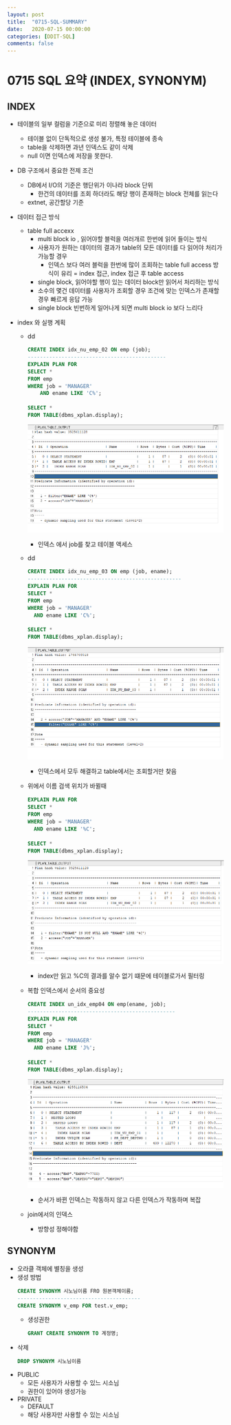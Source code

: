 ```yaml
---
layout: post
title:  "0715-SQL-SUMMARY"
date:   2020-07-15 00:00:00
categories: [DDIT-SQL]
comments: false
---
```


# 0715 SQL 요약 (INDEX, SYNONYM)

## INDEX
- 테이블의 일부 컬럼을 기준으로 미리 정렬해 놓은 데이터
    - 테이블 없이 단독적으로 생성 불가, 특정 테이블에 종속
    - table을 삭제하면 과년 인덱스도 같이 삭제
    - null 이면 인덱스에 저장을 못한다.
- DB 구조에서 중요한 전제 조건
    - DB에서 I/O의 기준은 행단위가 이나라 block 단위
        - 한건의 데이터를 조회 하더라도 해당 행이 존재하는 block 전체를 읽는다
    - extnet, 공간할당 기준
- 데이터 접근 방식
    - table full accexx
        - multi block io , 읽어야할 블럭을 여러개르 한번에 읽어 들이는 방식
        - 사용자가 원하는 데이터의 결과가 table의 모든 데이터를 다 읽어야 처리가 가능할 경우
            - 인덱스 보다 여러 블럭을 한번에 많이 조회하는 table full access 방식이 유리
    = index 접근, index 접근 후 table access
        - single block, 읽어야할 행이 있는 데이터 block만 읽어서 처리하는 방식
        - 소수의 몇건 데이터를 사용자가 조회할 경우 조건에 맞는 인덱스가 존재할 경우 빠르게 응답 가능
        - single block 빈번하게 일어나게 되면 multi block io 보다 느리다
        
- index 와 실행 계획
    - dd
        ```sql
        CREATE INDEX idx_nu_emp_02 ON emp (job);
        ---------------------------------------------
        EXPLAIN PLAN FOR
        SELECT *
        FROM emp
        WHERE job = 'MANAGER'
            AND ename LIKE 'C%';
        
        SELECT *
        FROM TABLE(dbms_xplan.display);
        ```
        
        ![결과](/img/0715/1.PNG)
        - 인덱스 에서 job를 찾고 테이블 액세스 
    - dd
        ```sql
        CREATE INDEX idx_nu_emp_03 ON emp (job, ename);
        --------------------------------------------------
        EXPLAIN PLAN FOR
        SELECT *
        FROM emp
        WHERE job = 'MANAGER'
          AND ename LIKE 'C%';
        
        SELECT *
        FROM TABLE(dbms_xplan.display);
        ```
        ![결과](/img/0715/2,4.PNG)
        - 인덱스에서 모두 해결하고 table에서는 조회할거만 찾음
    - 위에서 이름 검색 위치가 바뀔때
        ```sql
        EXPLAIN PLAN FOR
        SELECT *
        FROM emp
        WHERE job = 'MANAGER'
          AND ename LIKE '%C';
        
        SELECT *
        FROM TABLE(dbms_xplan.display);
        ```
        
        ![결과](/img/0715/3.PNG)
        - index만 읽고 %C의 결과를 알수 없기 떄문에 테이블로가서 필터링
    - 복합 인덱스에서 순서의 중요성 
        ```sql
        CREATE INDEX un_idx_emp04 ON emp(ename, job);
        ------------------------------------------------
        EXPLAIN PLAN FOR
        SELECT *
        FROM emp
        WHERE job = 'MANAGER'
          AND ename LIKE 'J%';
        
        SELECT *
        FROM TABLE(dbms_xplan.display);
        ```
      
        ![결과](/img/0715/6.PNG)  
        - 순서가 바뀐 인덱스는 작동하지 않고 다른 인덱스가 작동하며 복잡
    - join에서의 인덱스
        - 방향성 정해야함
        
## SYNONYM
- 오라클 객체에 별칭을 생성
- 생성 방법
    ```sql
    CREATE SYNONYM 시노님이름 FRO 원본객체이름;
    ----------------------------------------
    CREATE SYNONYM v_emp FOR test.v_emp;
    ```
    - 생성권한
        ```sql
        GRANT CREATE SYNONYM TO 계정명;
        ```
- 삭제
    ```sql
    DROP SYNONYM 시노님이름
    ```
- PUBLIC
    - 모든 사용자가 사용할 수 있느 시소님
    - 권한이 있어야 생성가능
- PRIVATE 
    - DEFAULT
    - 해당 사용자만 사용할 수 있는 시소님